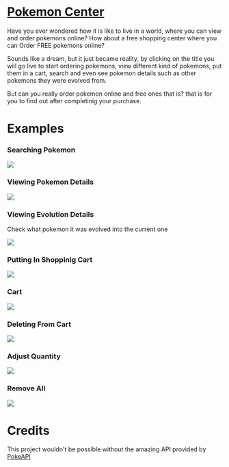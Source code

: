 # <a href="mclilzee.github.io/pokemon-center">Pokemon Center</a>
Have you ever wondered how it is like to live in a world, where you can view and order pokemons online? How about a free shopping center where you can Order FREE pokemons online?

Sounds like a dream, but it just became reality, by clicking on the title you will go live to start ordering pokemons, view different kind of pokemons, put them in a cart, search and even see pokemon details such as other pokemons they were evolved from.

But can you really order pokemon online and free ones that is? that is for you to find out after completinig your purchase.

# Examples

### Searching Pokemon
<img src="./examples/search-pokemon.gif" />

### Viewing Pokemon Details
<img src="./examples/pokemon-details.gif" />

### Viewing Evolution Details
Check what pokemon it was evolved into the current one

<img src="./examples/evolution-check.gif" />

### Putting In Shoppinig Cart
<img src="./examples/put-in-shopping-cart.gif" />

### Cart
<img src="./examples/view-cart.gif" />

### Deleting From Cart
<img src="./examples/remove-cart-pokemon.gif" />

### Adjust Quantity
<img src="./examples/change-quantity.gif" />

### Remove All
<img src="./examples/remove-all.gif" />

# Credits
This project wouldn't be possible without the amazing API provided by <a href="https://pokeapi.co">PokeAPI</a>
